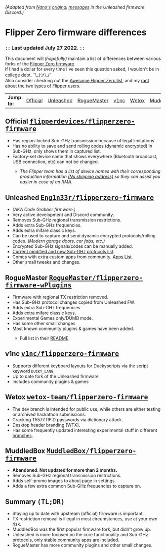 <em>(Adapted from <a href="discord.com/users/597435984925294620">Nano&#39;s</a> <a href="https://discord.com/channels/937479784148115456/937489970007003166/970666146804170792">original</a> <a href="https://discord.com/channels/937479784148115456/937489970007003166/970666162247581806">messages</a> in the Unleashed firmware Discord.)</em>

<h1>Flipper Zero firmware differences</h1>
<h3>
  <code>::</code> Last updated July 27 2022. <code>::</code>
</h3>
<p>This document will <em>(hopefully)</em> maintain a list of differences between various forks of the <a
    href="#official">Flipper Zero firmware</a>. <br>If I had a dollar for every time I&#39;ve seen this question asked,
  I wouldn&#39;t be in college debt. ¯\_(ツ)_/¯ <br>Also consider checking out the <a
    href="https://github.com/djsime1/awesome-flipperzero">Awesome Flipper Zero list</a>, and my <a
    href="https://gist.github.com/djsime1/73adaaf24f20b8bb70c4d4854431b0f1">rant about the two types of Flipper users</a>. </p>
    <table><tr>
      <td>
        <strong>Jump to:</strong>
      </td>
      <td><a href="#official">Official</a></td>
      <td><a href="#unleashed">Unleashed</a></td>
      <td><a href="#plugins">RogueMaster</a></td>
      <td><a href="#v1nc">v1nc</a></td>
      <td><a href="#wetox">Wetox</a></td>
      <td><a href="#muddledbox">MuddledBox</a></td>
      <td><a href="#summary">Summary (TL;DR)</a></td>
    </tr></table>
<h2 id="official">Official <kbd>
    <a href="https://github.com/flipperdevices/flipperzero-firmware">flipperdevices/flipperzero-firmware</a>
  </kbd>
</h2>
<ul>
  <li>Has region-locked Sub-GHz transmission because of legal limitations.</li>
  <li>Has no ability to save and send rolling codes (dynamic encrypted) in Sub-GHz, only shows them in captured list.
  </li>
  <li>Factory-set device name that shows everywhere (Bluetooth broadcast, USB connection, etc) can not be changed.</li>
  <ul>
    <li><em>The Flipper team has a list of device names with their corresponding production information <a href="https://discord.com/channels/740930220399525928/765282833744265246/971881286543224852">(No shipping address)</a> so they can assist you easier in case of an RMA.</em></li>
  </ul>
</ul>
<h2 id="unleashed">Unleashed <kbd>
    <a href="https://github.com/Eng1n33r/flipperzero-firmware">Eng1n33r/flipperzero-firmware</a>
  </kbd>
</h2>
<ul>
  <li><em>(AKA Code Grabber firmware.)</em></li>
  <li>Very active development and Discord community.</li>
  <li>Removes Sub-GHz regional transmission restrictions.</li>
  <li>Adds extra Sub-GHz frequencies.</li>
  <li>Adds extra mifare classic keys.</li>
  <li>Can be used to capture and send dynamic encrypted protocols/rolling codes. <em>(Modern garage doors, car fobs,
      etc.)</em></li>
  <li>Encrypted Sub-GHz signals/codes can be manually added.</li>
  <li><a href="https://github.com/Eng1n33r/flipperzero-firmware#current-modified-and-new-subghz-protocols-list">Current modified and new Sub-GHz protocols list</a>.</li>
  <li>Comes with extra custom apps from community. <a href="https://github.com/Eng1n33r/flipperzero-firmware#apps-included">Apps List</a>.</li>
  <li>Other small tweaks and changes.</li>
</ul>
<h2 id="plugins">RogueMaster <kbd>
    <a href="https://github.com/RogueMaster/flipperzero-firmware-wPlugins">RogueMaster/flipperzero-firmware-wPlugins</a>
  </kbd>
</h2>
<ul>
  <li>Firmware with regional TX restriction removed.</li>
  <li>Has Sub-GHz protocol changes copied from Unleashed FW.</li>
  <li>Adds extra Sub-GHz frequencies.</li>
  <li>Adds extra mifare classic keys.</li>
  <li>Experimental Games only/DUMB mode.</li>
  <li>Has some other small changes.</li>
  <li>Most known community plugins & games have been added.</li>
  <ul><li>Full list in their <a href="https://github.com/RogueMaster/flipperzero-firmware-wPlugins#readme">README</a>.</li></ul>
</ul>
<h2 id="v1nc">v1nc <kbd>
    <a href="https://github.com/v1nc/flipperzero-firmware">v1nc/flipperzero-firmware</a>
  </kbd>
</h2>
<ul>
  <li>Supports different keyboard layouts for Duckyscripts via the script keyword <code>DUCKY_LANG</code></li>
  <li>Up to date fork of the Unleashed firmware</li>
  <li>Includes community plugins & games </li>
</ul>
<h2 id="wetox">Wetox <kbd>
    <a href="https://github.com/wetox-team/flipperzero-firmware">wetox-team/flipperzero-firmware</a>
  </kbd>
</h2>
<ul>
  <li>The dev branch is intended for public use, while others are either testing or archived hackathon submissions.</li>
  <li>Cracking T5577 RFID passwords via dictionary attack.</li>
  <li>Desktop header branding [WTX].</li>
  <li>Has some frequently updated interesting experimental stuff in different <a href="https://github.com/wetox-team/flipperzero-firmware/branches">branches</a>.</li>
</ul>
<h2 id="muddledbox">MuddledBox <kbd>
    <a href="https://github.com/MuddledBox/flipperzero-firmware">MuddledBox/flipperzero-firmware</a>
  </kbd>
</h2>
<ul>
  <li><b>Abandoned. Not updated for more than 2 months.</b></li>
  <li>Removes Sub-GHz regional transmission restrictions.</li>
  <li>Adds self-promo images to about page in settings.</li>
  <li>Adds a few extra common Sub-GHz frequencies to capture on.</li>
</ul>
<h2 id="summary">Summary <kbd>(TL;DR)</kbd></h2>
<ul>
  <li>Staying up to date with upstream (official) firmware is important.</li>
  <li>TX restriction removal is illegal in most circumstances, use at your own risk.</li>
  <li>MuddledBox was the first popular firmware fork, but didn't grow up.</li>
  <li>Unleashed is more focused on the core functionality and Sub-GHz protocols, only stable community apps are included.</li>
  <li>RogueMaster has more community plugins and other small changes.</li>
</ul>

